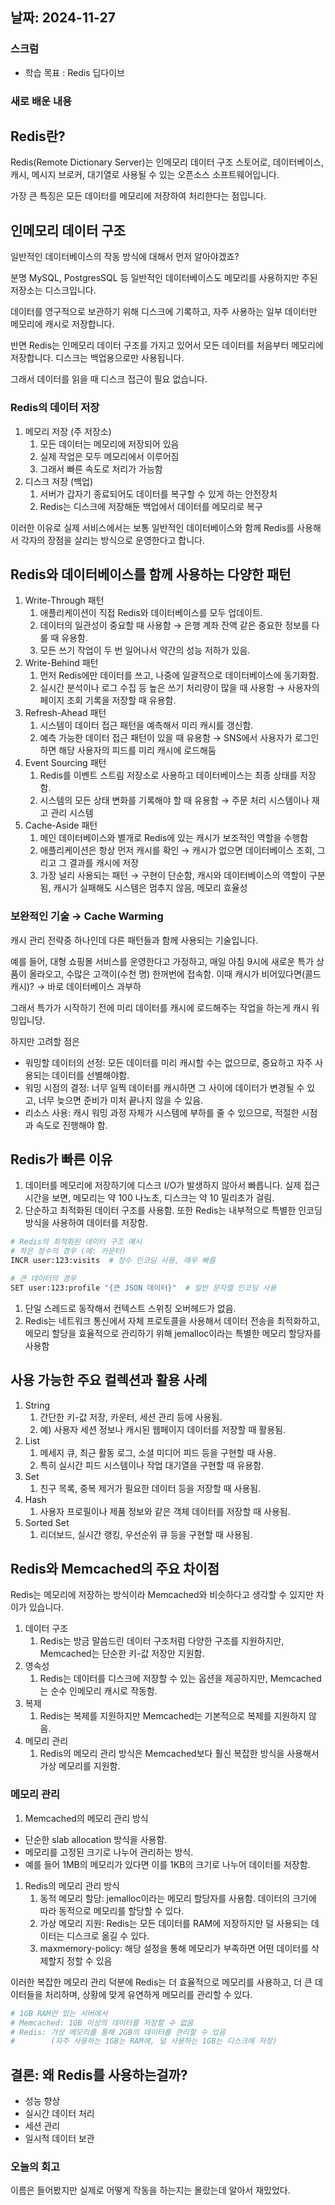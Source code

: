 ## 날짜: 2024-11-27

### 스크럼
- 학습 목표 : Redis 딥다이브

### 새로 배운 내용
## **Redis란?**

Redis(Remote Dictionary Server)는 인메모리 데이터 구조 스토어로, 데이터베이스, 캐시, 메시지 브로커, 대기열로 사용될 수 있는 오픈소스 소프트웨어입니다. 

가장 큰 특징은 모든 데이터를 메모리에 저장하여 처리한다는 점입니다.

## **인메모리 데이터 구조**

일반적인 데이터베이스의 작동 방식에 대해서 먼저 알아야겠죠?

분명 MySQL, PostgresSQL 등 일반적인 데이터베이스도 메모리를 사용하지만 주된 저장소는 디스크입니다.

데이터를 영구적으로 보관하기 위해 디스크에 기록하고, 자주 사용하는 일부 데이터만 메모리에 캐시로 저장합니다.

반면 Redis는 인메모리 데이터 구조를 가지고 있어서 모든 데이터를 처음부터 메모리에 저장합니다. 디스크는 백업용으로만 사용됩니다.

그래서 데이터를 읽을 때 디스크 접근이 필요 없습니다.

### Redis의 데이터 저장

1. 메모리 저장 (주 저장소)
    1. 모든 데이터는 메모리에 저장되어 있음
    2. 실제 작업은 모두 메모리에서 이루어짐
    3. 그래서 빠른 속도로 처리가 가능함
2. 디스크 저장 (백업)
    1. 서버가 갑자기 종료되어도 데이터를 복구할 수 있게 하는 안전장치
    2. Redis는 디스크에 저장해둔 백업에서 데이터를 메모리로 복구

이러한 이유로 실제 서비스에서는 보통 일반적인 데이터베이스와 함께 Redis를 사용해서 각자의 장점을 살리는 방식으로 운영한다고 합니다.

## **Redis와 데이터베이스를 함께 사용하는 다양한 패턴**

1. Write-Through 패턴
    1. 애플리케이션이 직접 Redis와 데이터베이스를 모두 업데이트.
    2. 데이터의 일관성이 중요할 때 사용함 → 은행 계좌 잔액 같은 중요한 정보를 다룰 때 유용함.
    3. 모든 쓰기 작업이 두 번 일어나서 약간의 성능 저하가 있음.
2. Write-Behind 패턴
    1. 먼저 Redis에만 데이터를 쓰고, 나중에 일괄적으로 데이터베이스에 동기화함.
    2. 실시간 분석이나 로그 수집 등 높은 쓰기 처리량이 많을 때 사용함 → 사용자의 페이지 조회 기록을 저장할 때 유용함.
3. Refresh-Ahead 패턴
    1. 시스템이 데이터 접근 패턴을 예측해서 미리 캐시를 갱신함.
    2. 예측 가능한 데이터 접근 패턴이 있을 때 유용함 → SNS에서 사용자가 로그인하면 해당 사용자의 피드를 미리 캐시에 로드해둠
4. Event Sourcing 패턴
    1. Redis를 이벤트 스트림 저장소로 사용하고 데이터베이스는 최종 상태를 저장함.
    2. 시스템의 모든 상태 변화를 기록해야 할 때 유용함 → 주문 처리 시스템이나 재고 관리 시스템
5. Cache-Aside 패턴
    1. 메인 데이터베이스와 별개로 Redis에 있는 캐시가 보조적인 역할을 수행함
    2. 애플리케이션은 항상 먼저 캐시를 확인 → 캐시가 없으면 데이터베이스 조회, 그리고 그 결과를 캐시에 저장
    3. 가장 널리 사용되는 패턴 → 구현이 단순함, 캐시와 데이터베이스의 역할이 구분됨, 캐시가 실패해도 시스템은 멈추지 않음, 메모리 효율성

### **보완적인 기술 → Cache Warming**

캐시 관리 전략중 하나인데 다른 패턴들과 함께 사용되는 기술입니다.

예를 들어, 대형 쇼핑몰 서비스를 운영한다고 가정하고, 매일 아침 9시에 새로운 특가 상품이 올라오고, 수많은 고객이(수천 명) 한꺼번에 접속함. 이때 캐시가 비어있다면(콜드 캐시)? → 바로 데이터베이스 과부하

그래서 특가가 시작하기 전에 미리 데이터를 캐시에 로드해주는 작업을 하는게 캐시 워밍입니당.

하지만 고려할 점은

- 워밍할 데이터의 선정: 모든 데이터를 미리 캐시할 수는 없으므로, 중요하고 자주 사용되는 데이터를 선별해야함.
- 워밍 시점의 결정: 너무 일찍 데이터를 캐시하면 그 사이에 데이터가 변경될 수 있고, 너무 늦으면 준비가 미처 끝나지 않을 수 있음.
- 리소스 사용: 캐시 워밍 과정 자체가 시스템에 부하를 줄 수 있으므로, 적절한 시점과 속도로 진행해야 함.

## **Redis가 빠른 이유**

1. 데이터를 메모리에 저장하기에 디스크 I/O가 발생하지 않아서 빠릅니다. 실제 접근 시간을 보면, 메모리는 약 100 나노초, 디스크는 약 10 밀리초가 걸림.
2. 단순하고 최적화된 데이터 구조를 사용함. 또한 Redis는 내부적으로 특별한 인코딩 방식을 사용하여 데이터를 저장함.

```bash
# Redis의 최적화된 데이터 구조 예시
# 작은 정수의 경우 (예: 카운터)
INCR user:123:visits  # 정수 인코딩 사용, 매우 빠름

# 큰 데이터의 경우
SET user:123:profile "{큰 JSON 데이터}"  # 일반 문자열 인코딩 사용
```

1. 단일 스레드로 동작해서 컨텍스트 스위칭 오버헤드가 없음.
2. Redis는 네트워크 통신에서 자체 프로토콜을 사용해서 데이터 전송을 최적화하고, 메모리 할당을 효율적으로 관리하기 위해 jemalloc이라는 특별한 메모리 할당자를 사용함

## **사용 가능한 주요 컬렉션과 활용 사례**

1. String
    1. 간단한 키-값 저장, 카운터, 세션 관리 등에 사용됨.
    2. 예) 사용자 세션 정보나 캐시된 웹페이지 데이터를 저장할 때 활용됨.
2. List
    1. 메세지 큐, 최근 활동 로그, 소셜 미디어 피드 등을 구현할 때 사용.
    2. 특히 실시간 피드 시스템이나 작업 대기열을 구현할 때 유용함.
3. Set
    1. 친구 목록, 중복 제거가 필요한 데이터 등을 저장할 때 사용됨.
4. Hash
    1. 사용자 프로필이나 제품 정보와 같은 객체 데이터를 저장할 때 사용됨.
5. Sorted Set
    1. 리더보드, 실시간 랭킹, 우선순위 큐 등을 구현할 때 사용됨.

## **Redis와 Memcached의 주요 차이점**

Redis는 메모리에 저장하는 방식이라 Memcached와 비슷하다고 생각할 수 있지만 차이가 있습니다.

1. 데이터 구조
    1. Redis는 방금 말씀드린 데이터 구조처럼 다양한 구조를 지원하지만, Memcached는 단순한 키-값 저장만 지원함.
2. 영속성
    1. Redis는 데이터를 디스크에 저장할 수 있는 옵션을 제공하지만, Memcached는 순수 인메모리 캐시로 작동함.
3. 복제
    1. Redis는 복제를 지원하지만 Memcached는 기본적으로 복제를 지원하지 않음.
4. 메모리 관리
    1. Redis의 메모리 관리 방식은 Memcached보다 훨신 복잡한 방식을 사용해서 가상 메모리를 지원함.

### **메모리 관리**

1. Memcached의 메모리 관리 방식
- 단순한 slab allocation 방식을 사용함.
- 메모리를 고정된 크기로 나누어 관리하는 방식.
- 예를 들어 1MB의 메모리가 있다면 이를 1KB의 크기로 나누어 데이터를 저장함.

1. Redis의 메모리 관리 방식
    1. 동적 메모리 할당: jemalloc이라는 메모리 할당자를 사용함. 데이터의 크기에 따라 동적으로 메모리를 할당할 수 있다.
    2. 가상 메모리 지원: Redis는 모든 데이터를 RAM에 저장하지만 덜 사용되는 데이터는 디스크로 옮길 수 있다.
    3. maxmemory-policy: 해당 설정을 통해 메모리가 부족하면 어떤 데이터를 삭제할지 정할 수 있음

이러한 복잡한 메모리 관리 덕분에 Redis는 더 효율적으로 메모리를 사용하고, 더 큰 데이터들을 처리하며, 상황에 맞게 유연하게 메모리를 관리할 수 있다.

```bash
# 1GB RAM만 있는 서버에서
# Memcached: 1GB 이상의 데이터를 저장할 수 없음
# Redis: 가상 메모리를 통해 2GB의 데이터를 관리할 수 있음
#        (자주 사용하는 1GB는 RAM에, 덜 사용하는 1GB는 디스크에 저장)
```

## **결론: 왜 Redis를 사용하는걸까?**

- 성능 향상
- 실시간 데이터 처리
- 세션 관리
- 일시적 데이터 보관


### 오늘의 회고
이름은 들어봤지만 실제로 어떻게 작동을 하는지는 몰랐는데 알아서 재밌었다.